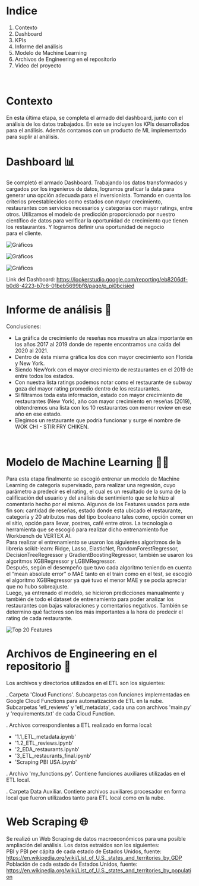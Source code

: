 # Indice 
1. Contexto
2. Dashboard
3. KPIs
4. Informe del análisis
5. Modelo de Machine Learning
6. Archivos de Engineering en el repositorio
7. Video del proyecto
<br/>

# Contexto
En esta última etapa, se completa el armado del dashboard, junto con el análisis de los datos trabajados. En este se incluyen los KPIs desarrollados para el análisis. Además contamos con un producto de ML implementado para suplir al análisis.
<br/>

# Dashboard 📊
Se completó el armado Dashboard. Trabajando los datos transformados y cargados por los ingenieros de datos, logramos graficar la data para generar una opción adecuada para el inversionista. Tomando en cuenta los criterios preestablecidos como estados con mayor crecimiento, restaurantes con servicios necesarios y categorías con mayor ratings, entre otros. Utilizamos el modelo de predicción proporcionado por nuestro científico de datos para verificar la oportunidad de crecimiento que tienen los restaurantes. Y logramos definir una oportunidad de negocio para el cliente.

![Gráficos](<Imagen de WhatsApp 2024-02-16 a las 13.05.21_e39958aa.jpg>)

![Gráficos](<Imagen de WhatsApp 2024-02-16 a las 13.05.21_937f9f32.jpg>)

![Gráficos](<Imagen de WhatsApp 2024-02-16 a las 13.05.21_8c84cef6.jpg>)
<br/>

Link del Dashboard: https://lookerstudio.google.com/reporting/eb8206df-b0d8-4223-b7c6-01beb5699bf8/page/p_pi0bcisied

# Informe de análisis 📝
Conclusiones:

- La gráfica de crecimiento de reseñas nos muestra un alza importante en los años 2017 al 2019 donde de repente encontramos una caída del 2020 al 2021.
- Dentro de ésta misma gráfica los dos con mayor crecimiento son Florida y New York.
- Siendo NewYork con el mayor crecimiento de restaurantes en el 2019 de entre todos los estados.
- Con nuestra lista ratings podemos notar como el restaurante de subway goza del mayor rating promedio dentro de los restaurantes.
- Si filtramos toda esta información, estado con mayor crecimiento de restaurantes (New York), año con mayor crecimiento en reseñas (2019), obtendremos una lista con los 10 restaurantes con menor review en ese año en ese estado.
- Elegimos un restaurante que podría funcionar y surge el nombre de WOK CHI - STIR FRY CHIKEN.
<br/>

# Modelo de Machine Learning 👩‍💻
Para esta etapa finalmente se escogió entrenar un modelo de Machine Learning de categoría supervisado, para realizar una regresión, cuyo parámetro a predecir es el rating, el cual es un resultado de la suma de la calificación del usuario y del análisis de sentimiento que se le hizo al comentario hecho por el mismo. Algunos de los Features usados para este fin son: cantidad de reseñas, estado donde esta ubicado el restaurante, categoría y 20 atributos mas del tipo booleano tales como, opción comer en el sitio, opción para llevar, postres, café entre otros. La tecnología o herramienta que se escogió para realizar dicho entrenamiento fue Workbench de VERTEX AI.  
Para realizar el entrenamiento se usaron los siguientes algoritmos de la librería scikit-learn: Ridge, Lasso, ElasticNet, RandomForestRegressor, DecisionTreeRegressor y GradientBoostingRegressor, también se usaron los algoritmos XGBRegressor y LGBMRegressor.  
Después, según el desempeño que tuvo cada algoritmo teniendo en cuenta el “mean absolute error” o MAE tanto en el train como en el test, se escogió el algoritmo XGBRegressor ya qué tuvo el menor MAE y se podía apreciar que no hubo sobreajuste.  
Luego, ya entrenado el modelo, se hicieron predicciones manualmente y también de todo el dataset de entrenamiento para poder analizar los restaurantes con bajas valoraciones y comentarios negativos. También se determino qué factores son los más importantes a la hora de predecir el rating de cada restaurante.

![Top 20 Features](<Imagen de WhatsApp 2024-02-16 a las 12.28.26_48c87cd6.jpg>)
<br/>

# Archivos de Engineering en el repositorio 📂
Los archivos y directorios utilizados en el ETL son los siguientes:

. Carpeta 'Cloud Functions'. Subcarpetas con funciones implementadas en Google Cloud Functions para automatización de ETL en la nube. Subcarpetas 'etl_reviews'  y 'etl_metadata', cada una con archivos 'main.py' y 'requirements.txt' de cada Cloud Function.

. Archivos correspondientes a ETL realizado en forma local:
* '1.1_ETL_metadata.ipynb'
* '1.2_ETL_reviews.ipynb'
* '2_EDA_restaurants.ipynb'
* '3_ETL_restaurants_final.ipynb'
* 'Scraping PBI USA.ipynb'

. Archivo 'my_functions.py'. Contiene funciones auxiliares utilizadas en el ETL local.

. Carpeta Data Auxiliar. Contiene archivos auxiliares procesador en forma local que fueron utilizados tanto para ETL local como en la nube.

# Web Scraping 🌐
Se realizó un Web Scraping de datos macroeconómicos para una posible ampliación del análisis. Los datos extraídos son los siguientes:  
PBI y PBI per cápita de cada estado de Estados Unidos, fuente: https://en.wikipedia.org/wiki/List_of_U.S._states_and_territories_by_GDP  
Población de cada estado de Estados Unidos, fuente: https://en.wikipedia.org/wiki/List_of_U.S._states_and_territories_by_population

